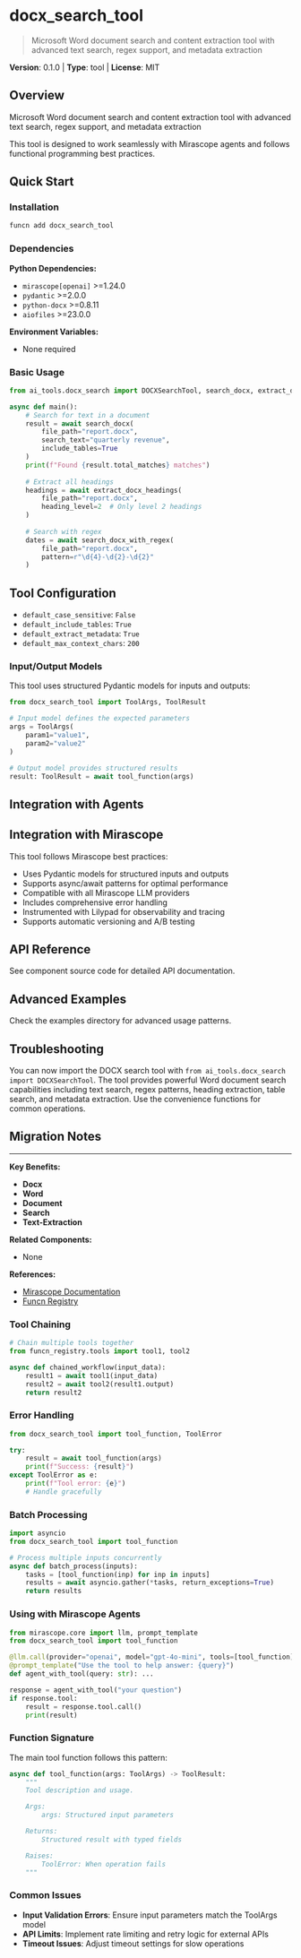 # docx_search_tool
> Microsoft Word document search and content extraction tool with advanced text search, regex support, and metadata extraction

**Version**: 0.1.0 | **Type**: tool | **License**: MIT

## Overview

Microsoft Word document search and content extraction tool with advanced text search, regex support, and metadata extraction

This tool is designed to work seamlessly with Mirascope agents and follows functional programming best practices.

## Quick Start

### Installation

```bash
funcn add docx_search_tool
```

### Dependencies

**Python Dependencies:**

- `mirascope[openai]` >=1.24.0
- `pydantic` >=2.0.0
- `python-docx` >=0.8.11
- `aiofiles` >=23.0.0

**Environment Variables:**

- None required

### Basic Usage

```python
from ai_tools.docx_search import DOCXSearchTool, search_docx, extract_docx_headings

async def main():
    # Search for text in a document
    result = await search_docx(
        file_path="report.docx",
        search_text="quarterly revenue",
        include_tables=True
    )
    print(f"Found {result.total_matches} matches")
    
    # Extract all headings
    headings = await extract_docx_headings(
        file_path="report.docx",
        heading_level=2  # Only level 2 headings
    )
    
    # Search with regex
    dates = await search_docx_with_regex(
        file_path="report.docx",
        pattern=r"\d{4}-\d{2}-\d{2}"
    )
```

## Tool Configuration

- `default_case_sensitive`: `False`
- `default_include_tables`: `True`
- `default_extract_metadata`: `True`
- `default_max_context_chars`: `200`

### Input/Output Models

This tool uses structured Pydantic models for inputs and outputs:

```python
from docx_search_tool import ToolArgs, ToolResult

# Input model defines the expected parameters
args = ToolArgs(
    param1="value1",
    param2="value2"
)

# Output model provides structured results
result: ToolResult = await tool_function(args)
```

## Integration with Agents

## Integration with Mirascope

This tool follows Mirascope best practices:

- Uses Pydantic models for structured inputs and outputs
- Supports async/await patterns for optimal performance
- Compatible with all Mirascope LLM providers
- Includes comprehensive error handling
- Instrumented with Lilypad for observability and tracing
- Supports automatic versioning and A/B testing

## API Reference

See component source code for detailed API documentation.

## Advanced Examples

Check the examples directory for advanced usage patterns.

## Troubleshooting

You can now import the DOCX search tool with `from ai_tools.docx_search import DOCXSearchTool`. The tool provides powerful Word document search capabilities including text search, regex patterns, heading extraction, table search, and metadata extraction. Use the convenience functions for common operations.

## Migration Notes

---

**Key Benefits:**

- **Docx**
- **Word**
- **Document**
- **Search**
- **Text-Extraction**

**Related Components:**

- None

**References:**

- [Mirascope Documentation](https://mirascope.com)
- [Funcn Registry](https://github.com/funcn-ai/funcn)

### Tool Chaining

```python
# Chain multiple tools together
from funcn_registry.tools import tool1, tool2

async def chained_workflow(input_data):
    result1 = await tool1(input_data)
    result2 = await tool2(result1.output)
    return result2
```

### Error Handling

```python
from docx_search_tool import tool_function, ToolError

try:
    result = await tool_function(args)
    print(f"Success: {result}")
except ToolError as e:
    print(f"Tool error: {e}")
    # Handle gracefully
```

### Batch Processing

```python
import asyncio
from docx_search_tool import tool_function

# Process multiple inputs concurrently
async def batch_process(inputs):
    tasks = [tool_function(inp) for inp in inputs]
    results = await asyncio.gather(*tasks, return_exceptions=True)
    return results
```

### Using with Mirascope Agents

```python
from mirascope.core import llm, prompt_template
from docx_search_tool import tool_function

@llm.call(provider="openai", model="gpt-4o-mini", tools=[tool_function])
@prompt_template("Use the tool to help answer: {query}")
def agent_with_tool(query: str): ...

response = agent_with_tool("your question")
if response.tool:
    result = response.tool.call()
    print(result)
```

### Function Signature

The main tool function follows this pattern:

```python
async def tool_function(args: ToolArgs) -> ToolResult:
    """
    Tool description and usage.

    Args:
        args: Structured input parameters

    Returns:
        Structured result with typed fields

    Raises:
        ToolError: When operation fails
    """
```

### Common Issues

- **Input Validation Errors**: Ensure input parameters match the ToolArgs model
- **API Limits**: Implement rate limiting and retry logic for external APIs
- **Timeout Issues**: Adjust timeout settings for slow operations
